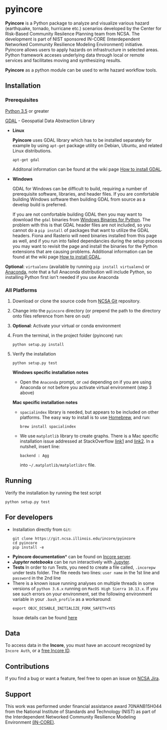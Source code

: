 # pyincore

**Pyincore** is a Python package to analyze and visualize various hazard (earthquake, tornado, hurricane etc.) 
scenarios developed by the Center for Risk-Based Community Resilence Planning team from NCSA. 
The development is part of NIST sponsored IN-CORE (Interdependent Networked Community Resilience Modeling 
Environment) initiative. Pyincore allows users to apply hazards on infrastructure in selected areas. 
Python framework acceses underlying data through local or remote services and facilitates moving 
and synthesizing results.
                      
**Pyincore** as a python module can be used to write hazard workflow tools.

## Installation

### Prerequisites

[Python 3.5](https://www.python.org) or greater

[GDAL](https://www.gdal.org) - Geospatial Data Abstraction Library

- **Linux** 

    **Pyincore** uses GDAL library which has to be installed separately for example by using `apt-get` package utility 
    on Debian, Ubuntu, and related Linux distributions.
    ```
    apt-get gdal
    ```
    Additonal information can be found  at the wiki page [How to install GDAL](https://github.com/domlysz/BlenderGIS/wiki/How-to-install-GDAL).
- **Windows**

    GDAL for Windows can be difficult to build, requiring a number of prerequisite software, libraries, and header files. 
    If you are comfortable building Windows software then building GDAL from source as a develop build is preferred.
    
    If you are not comfortable building GDAL then you may want to download the `gdal` binaries 
    from [Windows Binaries for Python](https://www.lfd.uci.edu/~gohlke/pythonlibs/). 
    The problem with this is that GDAL header files 
    are not included, so you cannot do a `pip install` of packages that want to utilize 
    the GDAL headers. Fiona and Rasterio will need binaries installed from this page as well, 
    and if you run into failed dependancies during the setup process you may want to revisit 
    the page and install the binaries for the Python extensions that are causing problems. 
    Additional information can be found at the wiki page [How to install GDAL](https://github.com/domlysz/BlenderGIS/wiki/How-to-install-GDAL).


**Optional**: `virtualenv` (available by running `pip install virtualenv`) or [Anaconda](https://www.anaconda.com/distribution/), 
note that a full Anaconda distribution will include Python, so installing Python first isn't needed if you use Anaconda

### All Platforms

1. Download or clone the source code from [NCSA Git](https://git.ncsa.illinois.edu/incore/pyincore) repository.
2. Change into the ```pyincore``` directory (or prepend the path to the directory onto files reference from here on out)
3. **Optional**: Activate your virtual or conda environment
4. From the terminal, in the project folder (pyincore) run:
    ```
    python setup.py install
    ```
5. Verify the installation
    ```
    python setup.py test
    ```

    **Windows specific installation notes**
    
    - Open the `Anaconda` prompt, or `cmd` depending on if you are using Anaconda or not before you activate 
    virtual environment (step 3 above)

    **Mac specific installation notes**

    - `spacialindex` library is needed, but appears to be included on other platforms. The easy way to install 
    is to use [Homebrew](https://brew.sh/), and run:
        ```
        brew install spacialindex
        ```
    - We use `matplotlib` library to create graphs. There is a Mac specific installation issue addressed at 
    StackOverflow [link1](https://stackoverflow.com/questions/4130355/python-matplotlib-framework-under-macosx) and 
    [link2](https://stackoverflow.com/questions/21784641/installation-issue-with-matplotlib-python). In a nutshell, 
    insert line:
        ```
        backend : Agg
        ```
        into `~/.matplotlib/matplotlibrc` file.

## Running

Verify the installation by running the test script
```
python setup.py test
```

## For developers

- Installation directly from `Git`:
    ```
    git clone https://git.ncsa.illinois.edu/incore/pyincore
    cd pyincore
    pip install -e
    ```
- **Pyincore documentation*** can be found on [Incore server](http://incore2.ncsa.illinois.edu/doc).
- ***Jupyter notebooks*** can be run interactively with [Jupyter](https://git.ncsa.illinois.edu/incore/pyincore).
- **Tests** In order to run Tests, you need to create a file called, `.incorepw` under tests folder. The file needs 
    two lines: `user name` in the 1st line and `password` in the 2nd line
- There is a known issue running analyses on multiple threads in some versions of 
    `python 3.6.x` running on `MacOS High Sierra 10.13.x`. If you see such errors on your environment, 
    set the following environment variable in your `.bash_profile` as a workaround: 
    ```
    export OBJC_DISABLE_INITIALIZE_FORK_SAFETY=YES
    ``` 
    Issue details can be found [here](http://sealiesoftware.com/blog/archive/2017/6/5/Objective-C_and_fork_in_macOS_1013.html)

## Data

To access data in the **Incore**, you must have an account recognized by `Incore Auth`, 
or a [free Incore ID](https://incore.ncsa.illinois.edu).

## Contributions
If you find a bug or want a feature, feel free to open an issue on [NCSA Jira](https://jira.ncsa.illinois.edu/login.jsp).

## Support
This work was performed under financial assistance award 70NANB15H044 from 
the National Institute of Standards and Technology (NIST) as part of 
the Interdependent Networked Community Resilience Modeling 
Environment [(IN-CORE)](http://resilience.colostate.edu/in_core.shtml).